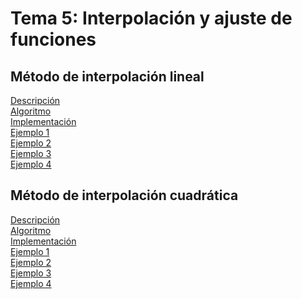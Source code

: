 <h1>Tema 5: Interpolación y ajuste de funciones</h1>

<h2>Método de interpolación lineal</h2>
<a href="InterpolacionLineal/Decripcion.md">Descripción</a></br>
<a href="InterpolacionLineal/Algoritmo.md">Algoritmo</a></br>
<a href="">Implementación</a></br>
<a href="">Ejemplo 1</a></br>
<a href="">Ejemplo 2</a></br>
<a href="">Ejemplo 3</a></br>
<a href="">Ejemplo 4</a></br>

<h2>Método de interpolación cuadrática</h2>
<a href="InterpolacionCuadratica/Descripcion.md">Descripción</a></br>
<a href="InterpolacionCuadratica/Algoritmo.md">Algoritmo</a></br>
<a href="">Implementación</a></br>
<a href="">Ejemplo 1</a></br>
<a href="">Ejemplo 2</a></br>
<a href="">Ejemplo 3</a></br>
<a href="">Ejemplo 4</a></br>
